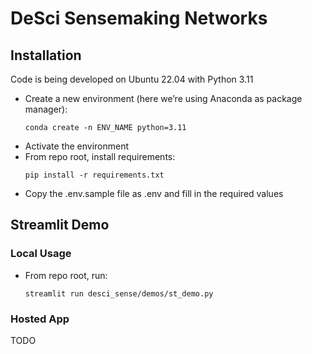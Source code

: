 # DeSci Sensemaking Networks

## Installation

Code is being developed on Ubuntu 22.04 with Python 3.11

- Create a new environment (here we’re using Anaconda as package manager):
  ```
  conda create -n ENV_NAME python=3.11
  ```
- Activate the environment
- From repo root, install requirements:
  ```
  pip install -r requirements.txt
  ```
- Copy the .env.sample file as .env and fill in the required values

## Streamlit Demo

### Local Usage

- From repo root, run:
  ```
  streamlit run desci_sense/demos/st_demo.py
  ```

### Hosted App

TODO
